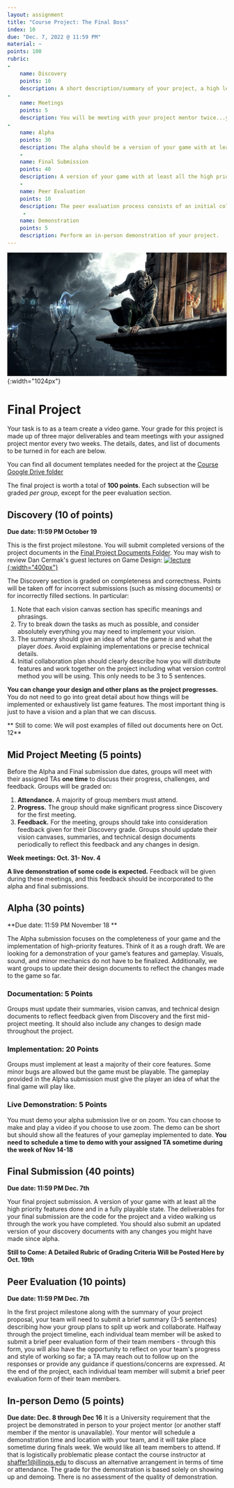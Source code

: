 ```yaml
---
layout: assignment
title: "Course Project: The Final Boss"
index: 10
due: "Dec. 7, 2022 @ 11:59 PM"
material: ~
points: 100
rubric:
-
    name: Discovery
    points: 10
    description: A short description/summary of your project, a high level vision canvas, and a technical design document.
- 
    name: Meetings 
    points: 5
    description: You will be meeting with your project mentor twice...you need to prepare and attend.
- 
    name: Alpha
    points: 30
    description: The alpha should be a version of your game with at least the core gameplay completed and playable.
    -
    name: Final Submission
    points: 40
    description: A version of your game with at least all the high priority features done and in a fully playable state.
    -
    name: Peer Evaluation
    points: 10
    description: The peer evaluation process consists of an initial collaboration plan (one for the group) to be submitted with the project summary, a midpoint check-in form per team member, and a final check-in form per team member. 
     -
    name: Demonstration
    points: 5
    description: Perform an in-person demonstration of your project.
---
```

![Boss](https://github.com/illinois-cs498gd/illinois-cs498gd.github.io/raw/main/img/dh.jpg){:width="1024px"}


# Final Project
Your task is to as a team create a video game. Your grade for this project is made up of three major deliverables and team meetings with your assigned project mentor every two weeks. The details, dates, and list of documents to be turned in for each are below.


You can find all document templates needed for the project at the [Course Google Drive folder](https://drive.google.com/drive/folders/1G6Jt7JKCdktTcALsBy6WtPQnr2JSAeT5?usp=sharing)


The final project is worth a total of **100 points**. Each subsection will be graded *per group*, except for the peer evaluation section. 




## Discovery (10 of points)
**Due date: 11:59 PM October 19**

This is the first project milestone. You will submit completed versions of the project documents in the [Final Project Documents Folder](https://drive.google.com/drive/folders/1G6Jt7JKCdktTcALsBy6WtPQnr2JSAeT5?usp=sharing). You may wish to review Dan Cermak's guest lectures on Game Design:
[![lecture](https://github.com/illinois-cs498gd/illinois-cs498gd.github.io/raw/main/img/gd.png){:width="400px"}](https://illinois-cs415.github.io/schedule)

The Discovery section is graded on completeness and correctness. Points will be taken off for incorrect submissions (such as missing documents) or for incorrectly filled sections. In particular:

1. Note that each vision canvas section has specific meanings and phrasings. 
2. Try to break down the tasks as much as possible, and consider absolutely everything you may need to implement your vision.
3. The summary should give an idea of what the game *is* and what the player *does*. Avoid explaining implementations or precise technical details. 
4.  Initial collaboration plan should clearly describe how you will distribute features and work together on the project including what version control method you will be using. This only needs to be 3 to 5 sentences.

**You can change your design and other plans as the project progresses.** You do not need to go into great detail about how things will be implemented or exhaustively list game features. The most important thing is just to have a vision and a plan that we can discuss.

** Still to come: We will post examples of filled out documents here on Oct. 12**


## Mid Project Meeting (5 points)
Before the Alpha and Final submission due dates, groups will meet with their assigned TAs **one time** to discuss their progress, challenges, and feedback. Groups will be graded on:


1. **Attendance.** A majority of group members must attend.
2. **Progress.** The group should make significant progress since Discovery for the first meeting. 
3. **Feedback.** For the meeting, groups should take into consideration feedback given for their Discovery grade. Groups should update their vision canvases, summaries, and technical design documents periodically to reflect this feedback and any changes in design.

**Week meetings: Oct. 31- Nov. 4**

**A live demonstration of some code is expected.** Feedback will be given during these meetings, and this feedback should be incorporated to the alpha and final submissions.


## Alpha (30 points)
**Due date: 11:59 PM November 18 **


The Alpha submission focuses on the completeness of your game and the implementation of high-priority features. Think of it as a rough draft. We are looking for a demonstration of your game’s features and gameplay. Visuals, sound, and minor mechanics do not have to be finalized. Additionally, we want groups to update their design documents to reflect the changes made to the game so far.


### Documentation: 5 Points


Groups must update their summaries, vision canvas, and technical design documents to reflect feedback given from Discovery and the first mid-project meeting. It should also include any changes to design made throughout the project.


### Implementation: 20 Points


Groups must implement at least a majority of their core features. Some minor bugs are allowed but the game must be playable. The gameplay provided in the Alpha submission must give the player an idea of what the final game will play like.

### Live Demonstration: 5 Points

You must demo your alpha submission live or on zoom. You can choose to make and play a video if you choose to use zoom. The demo can be short but should show all the features of your gameplay implemented to date. **You need to schedule a time to demo with your assigned TA sometime during the week of Nov 14-18**


## Final Submission (40 points)
**Due date: 11:59 PM Dec. 7th**


Your final project submission. A version of your game with at least all the high priority features done and in a fully playable state. The deliverables for your final submission are the code for the project and a video walking us through the work you have completed. You should also submit an updated version of your discovery documents with any changes you might have made since alpha.

**Still to Come: A Detailed Rubric of Grading Criteria Will be Posted Here by Oct. 19th** 


## Peer Evaluation (10 points)
**Due date: 11:59 PM Dec. 7th** 


In the first project milestone along with the summary of your project proposal, your team will need to submit a brief summary (3-5 sentences) describing how your group plans to split up work and collaborate. Halfway through the project timeline, each individual team member will be asked to submit a brief peer evaluation form of their team members - through this form, you will also have the opportunity to reflect on your team's progress and style of working so far; a TA may reach out to follow up on the responses or provide any guidance if questions/concerns are expressed. At the end of the project, each individual team member will submit a brief peer evaluation form of their team members. 


## In-person Demo (5 points)
**Due date: Dec. 8 through Dec 16**
It is a University requirement that the project be demonstrated in person to your project mentor (or another staff member if the mentor is unavailable). Your mentor will schedule a demonstration time and location with your team, and it will take place sometime during finals week. We would like all team members to attend. If that is logistically problematic please contact the course instructor at shaffer1@illinois.edu to discuss an alternative arrangement in terms of time or attendance. The grade for the demonstration is based solely on showing up and demoing. There is no assessment of the quality of demonstration.  
<!--stackedit_data:
eyJoaXN0b3J5IjpbMTU0MzMzMzg3MCwtMTg5NzQ2MjEzNSwtNT
YwMTg1NjgzLDgxNjk3Mjg4Ml19
-->